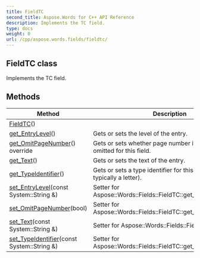 ```yaml
---
title: FieldTC
second_title: Aspose.Words for C++ API Reference
description: Implements the TC field. 
type: docs
weight: 0
url: /cpp/aspose.words.fields/fieldtc/
---
```

## FieldTC class


Implements the TC field. 

## Methods

| Method | Description |
| --- | --- |
| [FieldTC](./fieldtc/)() |  |
| [get_EntryLevel](./get_entrylevel/)() | Gets or sets the level of the entry.  |
| [get_OmitPageNumber](./get_omitpagenumber/)() override | Gets or sets whether page number in TOC should be omitted for this field.  |
| [get_Text](./get_text/)() | Gets or sets the text of the entry.  |
| [get_TypeIdentifier](./get_typeidentifier/)() | Gets or sets a type identifier for this field (which is typically a letter).  |
| [set_EntryLevel](./set_entrylevel/)(const System::String &) | Setter for Aspose::Words::Fields::FieldTC::get_EntryLevel.  |
| [set_OmitPageNumber](./set_omitpagenumber/)(bool) | Setter for Aspose::Words::Fields::FieldTC::get_OmitPageNumber.  |
| [set_Text](./set_text/)(const System::String &) | Setter for Aspose::Words::Fields::FieldTC::get_Text.  |
| [set_TypeIdentifier](./set_typeidentifier/)(const System::String &) | Setter for Aspose::Words::Fields::FieldTC::get_TypeIdentifier.  |
